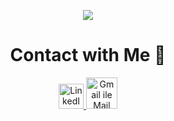 <p align="center">
  <img src="https://capsule-render.vercel.app/api?type=cylinder&height=150&color=gradient&text=Hey%20Everyone👋&animation=scaleIn"/>
</p>
<div align="center" display="grid">
  <h1>Contact with Me 💬</h1>
  <div display="flex">
    <a align="center" href="https://cdn4.iconfinder.com/data/icons/logos-brands-7/512/linkedin_incon-linkedin_logo-linkedin-1024.png">
      <img src="https://upload.wikimedia.org/wikipedia/commons/8/81/LinkedIn_icon.svg" alt="LinkedIn Profile" height="40"> 
    </a>
    <a href="mailto:ahmet.yusuf.birdir1@gmail.com">
      <img src="https://upload.wikimedia.org/wikipedia/commons/4/4e/Gmail_Icon.png" alt="Gmail ile Mail Gönder" width="50"/>
    </a>
  </div>
</div>
<!--
**ahmetyusufbirdir03/ahmetyusufbirdir03** is a ✨ _special_ ✨ repository because its `README.md` (this file) appears on your GitHub profile.

Here are some ideas to get you started:

- 🔭 I’m currently working on ...
- 🌱 I’m currently learning ...
- 👯 I’m looking to collaborate on ...
- 🤔 I’m looking for help with ...
- 💬 Ask me about ...
- 📫 How to reach me: ...
- 😄 Pronouns: ...
- ⚡ Fun fact: ...
  -->
